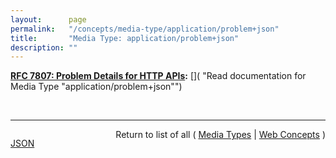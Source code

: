 ```yaml
---
layout:      page
permalink:   "/concepts/media-type/application/problem+json"
title:       "Media Type: application/problem+json"
description: ""
---
```


**[RFC 7807: Problem Details for HTTP APIs](/specs/IETF/RFC/7807 "This document defines a &#34;problem detail&#34; as a way to carry machine-readable details of errors in a HTTP response, to avoid the need to invent new error response formats for HTTP APIs."):** []( "Read documentation for Media Type &#34;application/problem+json&#34;")

<br/>
<hr/>

<p style="float : left"><a href="./application/problem+json.json" title="JSON representing this particular Web Concept value">JSON</a></p>
<p style="text-align: right">Return to list of all ( <a href="../media-types">Media Types</a> | <a href="../">Web Concepts</a> )</p>
